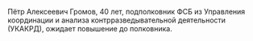 Пётр Алексеевич Громов, 40 лет, подполковник ФСБ из Управления координации и анализа контрразведывательной деятельности (УКАКРД), ожидает повышение до полковника.